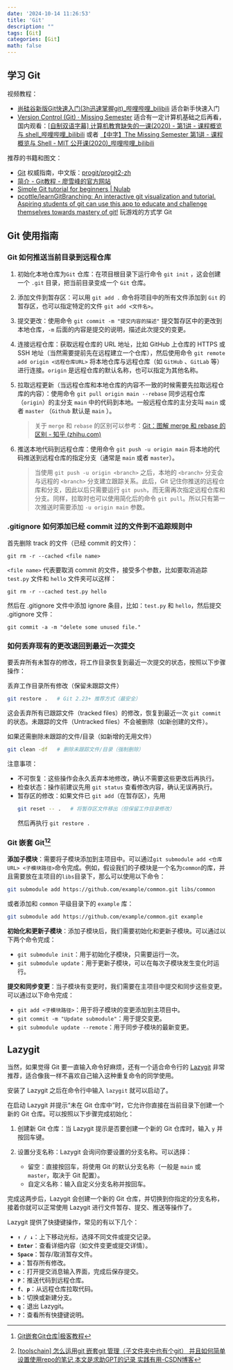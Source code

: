 ```yaml
---
date: '2024-10-14 11:26:53'
title: 'Git'
description: ""
tags: [Git]
categories: [Git]
math: false
---
```


## 学习 Git

视频教程：

- [尚硅谷新版Git快速入门(3h迅速掌握git)_哔哩哔哩_bilibili](https://www.bilibili.com/video/BV1wm4y1z7Dg/?spm_id_from=0.0.favlist.content.click&vd_source=8f6ac8ba344f8ea3b071481f41e2ce0d) 适合新手快速入门
- [Version Control (Git) · Missing Semester](https://missing.csail.mit.edu/2020/version-control/) 适合有一定计算机基础之后再看，国内观看：[[自制双语字幕\] 计算机教育缺失的一课(2020) - 第1讲 - 课程概览与 shell_哔哩哔哩_bilibili](https://www.bilibili.com/video/BV1uc411N7eK/?spm_id_from=0.0.favlist.content.click&vd_source=8f6ac8ba344f8ea3b071481f41e2ce0d) 或者 [【中字】The Missing Semester 第1讲 - 课程概览与 Shell - MIT 公开课(2020)_哔哩哔哩_bilibili](https://www.bilibili.com/video/BV1Eo4y1d7KZ/?spm_id_from=0.0.favlist.content.click&vd_source=8f6ac8ba344f8ea3b071481f41e2ce0d)

推荐的书籍和图文：

- [Git](https://git-scm.com/book/en/v2) 权威指南，中文版：[progit/progit2-zh](https://github.com/progit/progit2-zh)
- [简介 - Git教程 - 廖雪峰的官方网站](https://liaoxuefeng.com/books/git/introduction/index.html)
- [Simple Git tutorial for beginners | Nulab](https://nulab.com/zh-cn/learn/software-development/git-tutorial/)
- [pcottle/learnGitBranching: An interactive git visualization and tutorial. Aspiring students of git can use this app to educate and challenge themselves towards mastery of git!](https://github.com/pcottle/learnGitBranching) 玩游戏的方式学 Git

## Git 使用指南



### Git 如何推送当前目录到远程仓库

1. 初始化本地仓库为`Git` 仓库：在项目根目录下运行命令 `git init` ，这会创建一个 `.git` 目录，把当前目录变成一个 `Git` 仓库。

2. 添加文件到暂存区：可以用 `git add .` 命令将项目中的所有文件添加到 `Git` 的暂存区，也可以指定特定的文件 `git add <文件名>`。

3. 提交更改：使用命令 `git commit -m "提交内容的描述"` 提交暂存区中的更改到本地仓库，`-m` 后面的内容是提交的说明，描述此次提交的变更。

4. 连接远程仓库：获取远程仓库的 URL 地址，比如 GitHub 上仓库的 HTTPS 或 SSH 地址（当然需要提前先在远程建立一个仓库），然后使用命令 `git remote add origin <远程仓库URL>` 将本地仓库与远程仓库（如 `GitHub` 、`GitLab` 等）进行连接。`origin` 是远程仓库的默认名称，也可以指定为其他名称。

5. 拉取远程更新（当远程仓库和本地仓库的内容不一致的时候需要先拉取远程仓库的内容）：使用命令 `git pull origin main --rebase` 同步远程仓库（`origin`）的主分支 `main` 中的代码到本地。一般远程仓库的主分支叫 `main` 或者 `master` （`Github` 默认是 `main` ）。

   > 关于 `merge` 和 `rebase` 的区别可以参考：[Git：图解 merge 和 rebase 的区别 - 知乎 (zhihu.com)](https://zhuanlan.zhihu.com/p/686538265)

6. 推送本地代码到远程仓库：使用命令 `git push -u origin main` 将本地的代码推送到远程仓库的指定分支（通常是 `main` 或者 `master`）。 

   > 当使用 `git push -u origin <branch>` 之后，本地的 `<branch>` 分支会与远程的 `<branch>` 分支建立跟踪关系。此后，Git 记住你推送的远程仓库和分支，因此以后只需要运行 `git push`，而无需再次指定远程仓库和分支。同样，拉取时也可以使用简化后的命令 `git pull`。所以只有第一次推送时需要添加 `-u origin main` 参数。

### .gitignore 如何添加已经 commit 过的文件到不追踪规则中

首先删除 track 的文件（已经 commit 的文件）：

```shell
git rm -r --cached <file name>
```

`<file name>` 代表要取消 commit 的文件，接受多个参数，比如要取消追踪 `test.py` 文件和 `hello` 文件夹可以这样：

```shell
git rm -r --cached test.py hello
```

然后在 .gitignore 文件中添加 ignore 条目，比如：`test.py` 和 `hello`，然后提交 .gitignore 文件：

```shell
git commit -a -m "delete some unused file."
```

### 如何丢弃现有的更改退回到最近一次提交

要丢弃所有未暂存的修改，将工作目录恢复到最近一次提交的状态，按照以下步骤操作：

丢弃工作目录所有修改（保留未跟踪文件）

   ```bash
   git restore .   # Git 2.23+ 推荐方式（最安全）
   ```
这会丢弃所有已跟踪文件（tracked files）的修改，恢复到最近一次 `git commit` 的状态。未跟踪的文件（Untracked files）不会被删除（如新创建的文件）。

如果还需删除未跟踪的文件/目录（如新增的无用文件）

   ```bash
   git clean -df   # 删除未跟踪文件/目录（强制删除）
   ```
注意事项：

- 不可恢复：这些操作会永久丢弃本地修改，确认不需要这些更改后再执行。
- 检查状态：操作前建议先用 `git status` 查看修改内容，确认无误再执行。
- 暂存区的修改：如果文件已 `git add`（在暂存区），先用
  ```bash
  git reset -- .   # 将暂存区文件移出（但保留工作目录修改）
  ```
  然后再执行 `git restore .`

### Git 嵌套 Git[^1][^2]

[^1]:[Git嵌套Git仓库|极客教程](https://geek-docs.com/git/git-questions/1152_git_nested_git_repositories.html)
[^2]:[[toolschain\] 怎么运用git 嵌套git 管理（子文件夹中也有个git） 并且如何简单设置使用repo的笔记 本文是求助GPT的记录 实践有用-CSDN博客](https://blog.csdn.net/weixin_46479223/article/details/134838519)

**添加子模块**：需要将子模块添加到主项目中。可以通过`git submodule add <仓库URL> <子模块路径>`命令完成。例如，假设我们的子模块是一个名为`common`的库，并且需要放在主项目的`libs`目录下，那么可以使用以下命令：

```bash
git submodule add https://github.com/example/common.git libs/common
```

或者添加和 `common` 平级目录下的 `example` 库：

```bash
git submodule add https://github.com/example/common.git example
```

**初始化和更新子模块**：添加子模块后，我们需要初始化和更新子模块。可以通过以下两个命令完成：

- `git submodule init`：用于初始化子模块，只需要运行一次。
- `git submodule update`：用于更新子模块，可以在每次子模块发生变化时运行。

**提交和同步变更**：当子模块有变更时，我们需要在主项目中提交和同步这些变更。可以通过以下命令完成：

- `git add <子模块路径>`：用于将子模块的变更添加到主项目中。
- `git commit -m "Update submodule"`：用于提交变更。
- `git submodule update --remote`：用于同步子模块的最新变更。

## Lazygit

当然，如果觉得 Git 要一直输入命令好麻烦，还有一个适合命令行的 [Lazygit](https://github.com/jesseduffield/lazygit?tab=readme-ov-file) 非常推荐，适合像我一样不喜欢自己输入这种重复命令的同学使用。

安装了 Lazygit 之后在命令行中输入 `lazygit` 就可以启动了。

在启动 Lazygit 并提示“未在 Git 仓库中”时，它允许你直接在当前目录下创建一个新的 Git 仓库。可以按照以下步骤完成初始化：

1. 创建新 Git 仓库：当 Lazygit 提示是否要创建一个新的 Git 仓库时，输入 `y` 并按回车键。
  
2. 设置分支名称：Lazygit 会询问你要设置的分支名称。可以选择：
   - 留空：直接按回车，将使用 Git 的默认分支名称（一般是 `main` 或 `master`，取决于 Git 配置）。
   - 自定义名称：输入自定义分支名称并按回车。

完成这两步后，Lazygit 会创建一个新的 Git 仓库，并切换到你指定的分支名称，接着你就可以正常使用 Lazygit 进行文件暂存、提交、推送等操作了。

Lazygit 提供了快捷键操作，常见的有以下几个：

- **`↑ / ↓`**：上下移动光标，选择不同文件或提交记录。
- **`Enter`**：查看详细内容（如文件变更或提交详情）。
- **`Space`**：暂存/取消暂存文件。
- **`a`**：暂存所有修改。
- **`c`**：打开提交消息输入界面，完成后保存提交。
- **`P`**：推送代码到远程仓库。
- **`f`**、**`p`**：从远程仓库拉取代码。
- **`b`**：切换或新建分支。
- **`q`**：退出 Lazygit。
- **`?`**：查看所有快捷键说明。

